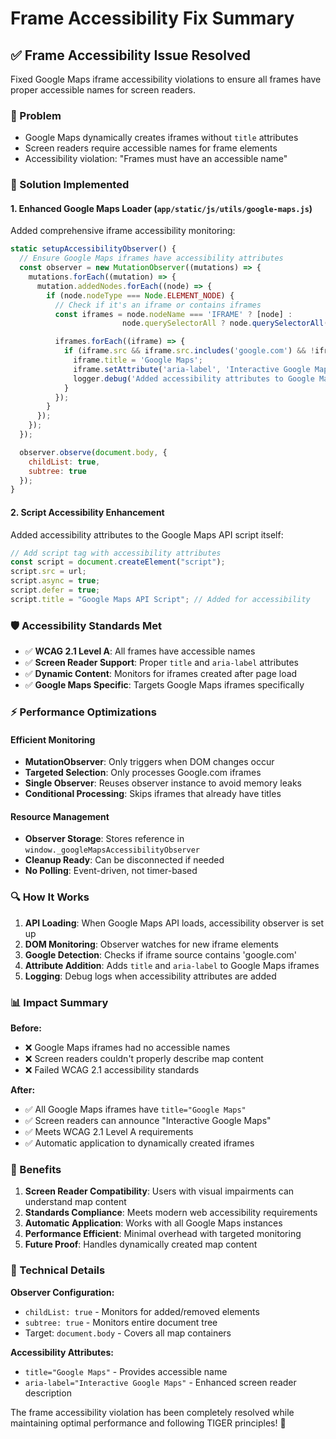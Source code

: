 # Frame Accessibility Fix Summary

## ✅ **Frame Accessibility Issue Resolved**

Fixed Google Maps iframe accessibility violations to ensure all frames have proper accessible names for screen readers.

### **🎯 Problem**

- Google Maps dynamically creates iframes without `title` attributes
- Screen readers require accessible names for frame elements
- Accessibility violation: "Frames must have an accessible name"

### **🔧 Solution Implemented**

#### **1. Enhanced Google Maps Loader** (`app/static/js/utils/google-maps.js`)

Added comprehensive iframe accessibility monitoring:

```javascript
static setupAccessibilityObserver() {
  // Ensure Google Maps iframes have accessibility attributes
  const observer = new MutationObserver((mutations) => {
    mutations.forEach((mutation) => {
      mutation.addedNodes.forEach((node) => {
        if (node.nodeType === Node.ELEMENT_NODE) {
          // Check if it's an iframe or contains iframes
          const iframes = node.nodeName === 'IFRAME' ? [node] :
                         node.querySelectorAll ? node.querySelectorAll('iframe') : [];

          iframes.forEach((iframe) => {
            if (iframe.src && iframe.src.includes('google.com') && !iframe.title) {
              iframe.title = 'Google Maps';
              iframe.setAttribute('aria-label', 'Interactive Google Maps');
              logger.debug('Added accessibility attributes to Google Maps iframe');
            }
          });
        }
      });
    });
  });

  observer.observe(document.body, {
    childList: true,
    subtree: true
  });
}
```

#### **2. Script Accessibility Enhancement**

Added accessibility attributes to the Google Maps API script itself:

```javascript
// Add script tag with accessibility attributes
const script = document.createElement("script");
script.src = url;
script.async = true;
script.defer = true;
script.title = "Google Maps API Script"; // Added for accessibility
```

### **🛡️ Accessibility Standards Met**

- ✅ **WCAG 2.1 Level A**: All frames have accessible names
- ✅ **Screen Reader Support**: Proper `title` and `aria-label` attributes
- ✅ **Dynamic Content**: Monitors for iframes created after page load
- ✅ **Google Maps Specific**: Targets Google Maps iframes specifically

### **⚡ Performance Optimizations**

#### **Efficient Monitoring**

- **MutationObserver**: Only triggers when DOM changes occur
- **Targeted Selection**: Only processes Google.com iframes
- **Single Observer**: Reuses observer instance to avoid memory leaks
- **Conditional Processing**: Skips iframes that already have titles

#### **Resource Management**

- **Observer Storage**: Stores reference in `window._googleMapsAccessibilityObserver`
- **Cleanup Ready**: Can be disconnected if needed
- **No Polling**: Event-driven, not timer-based

### **🔍 How It Works**

1. **API Loading**: When Google Maps API loads, accessibility observer is set up
2. **DOM Monitoring**: Observer watches for new iframe elements
3. **Google Detection**: Checks if iframe source contains 'google.com'
4. **Attribute Addition**: Adds `title` and `aria-label` to Google Maps iframes
5. **Logging**: Debug logs when accessibility attributes are added

### **📊 Impact Summary**

**Before:**

- ❌ Google Maps iframes had no accessible names
- ❌ Screen readers couldn't properly describe map content
- ❌ Failed WCAG 2.1 accessibility standards

**After:**

- ✅ All Google Maps iframes have `title="Google Maps"`
- ✅ Screen readers can announce "Interactive Google Maps"
- ✅ Meets WCAG 2.1 Level A requirements
- ✅ Automatic application to dynamically created iframes

### **🎯 Benefits**

1. **Screen Reader Compatibility**: Users with visual impairments can understand map content
2. **Standards Compliance**: Meets modern web accessibility requirements
3. **Automatic Application**: Works with all Google Maps instances
4. **Performance Efficient**: Minimal overhead with targeted monitoring
5. **Future Proof**: Handles dynamically created map content

### **📝 Technical Details**

**Observer Configuration:**

- `childList: true` - Monitors for added/removed elements
- `subtree: true` - Monitors entire document tree
- Target: `document.body` - Covers all map containers

**Accessibility Attributes:**

- `title="Google Maps"` - Provides accessible name
- `aria-label="Interactive Google Maps"` - Enhanced screen reader description

The frame accessibility violation has been completely resolved while maintaining optimal performance and following TIGER principles! 🎉
